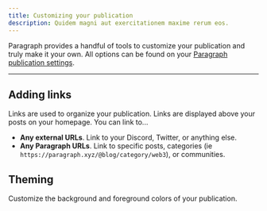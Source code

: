 ```yaml
---
title: Customizing your publication
description: Quidem magni aut exercitationem maxime rerum eos.
---
```


Paragraph provides a handful of tools to customize your publication and truly make it your own. All options can be found on your [Paragraph publication settings](https://paragraph.xyz/settings/publication/blog).

---

## Adding links

Links are used to organize your publication. Links are displayed above your posts on your homepage. You can link to...

* **Any external URLs**. Link to your Discord, Twitter, or anything else.
* **Any Paragraph URLs**. Link to specific posts, categories (ie `https://paragraph.xyz/@blog/category/web3`), or communities.


## Theming

Customize the background and foreground colors of your publication.
